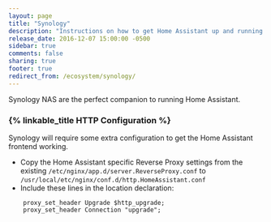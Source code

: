 ```yaml
---
layout: page
title: "Synology"
description: "Instructions on how to get Home Assistant up and running on Synology"
release_date: 2016-12-07 15:00:00 -0500
sidebar: true
comments: false
sharing: true
footer: true
redirect_from: /ecosystem/synology/
---
```


Synology NAS are the perfect companion to running Home Assistant.

### {% linkable_title HTTP Configuration %}

Synology will require some extra configuration to get the Home Assistant frontend working.

- Copy the Home Assistant specific Reverse Proxy settings from the existing `/etc/nginx/app.d/server.ReverseProxy.conf` to `/usr/local/etc/nginx/conf.d/http.HomeAssistant.conf`
- Include these lines in the location declaration:

```
    proxy_set_header Upgrade $http_upgrade;
    proxy_set_header Connection "upgrade";
```
